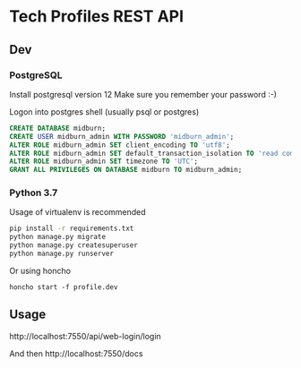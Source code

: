 # Tech Profiles REST API

## Dev

### PostgreSQL
Install postgresql version 12 
Make sure you remember your password :-) 

Logon into postgres shell (usually psql or postgres)

```sql
CREATE DATABASE midburn;
CREATE USER midburn_admin WITH PASSWORD 'midburn_admin';
ALTER ROLE midburn_admin SET client_encoding TO 'utf8';
ALTER ROLE midburn_admin SET default_transaction_isolation TO 'read committed';
ALTER ROLE midburn_admin SET timezone TO 'UTC';
GRANT ALL PRIVILEGES ON DATABASE midburn TO midburn_admin;
```

### Python 3.7 

Usage of virtualenv is recommended
```bash
pip install -r requirements.txt
python manage.py migrate
python manage.py createsuperuser
python manage.py runserver
```
Or using honcho

`honcho start -f profile.dev`

## Usage

http://localhost:7550/api/web-login/login

And then http://localhost:7550/docs